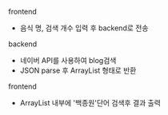 frontend
- 음식 명, 검색 개수 입력 후 backend로 전송

backend
- 네이버 API를 사용하여 blog검색
- JSON parse 후 ArrayList 형태로 반환

frontend
- ArrayList 내부에 '백종원'단어 검색후 결과 출력